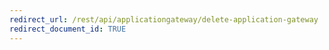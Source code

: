 ```yaml
---
redirect_url: /rest/api/applicationgateway/delete-application-gateway
redirect_document_id: TRUE 
---
```

